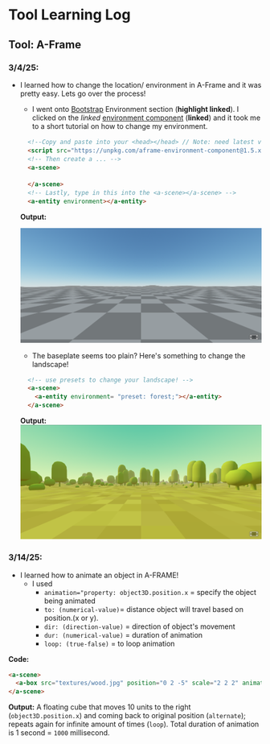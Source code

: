 # Tool Learning Log

## Tool: **A-Frame**

### 3/4/25:
* I learned how to change the location/ environment in A-Frame and it was pretty easy. Lets go over the process!
  * I went onto [Bootstrap](https://aframe.io/docs/1.7.0/guides/building-a-basic-scene.html#:~:text=The%20environment%20component%20procedurally%20generates%20a%20variety%20of%20entire%20environments%20for%20us%20with%20a%20single%20line%20of%20HTML.) Environment section (**highlight linked**). I clicked on the *linked* [environment component](https://github.com/supermedium/aframe-environment-component/) (**linked**) and it took me to a short tutorial on how to change my environment.
  ``` html
    <!--Copy and paste into your <head></head> // Note: need latest version of A-Frame-->
    <script src="https://unpkg.com/aframe-environment-component@1.5.x/dist/aframe-environment-component.min.js"></script>
    <!-- Then create a ... -->
    <a-scene>

    </a-scene>
    <!-- Lastly, type in this into the <a-scene></a-scene> -->
    <a-entity environment></a-entity>
  ```
  **Output:**

  ![alt text](image-holder/baseplate.png)

  * The baseplate seems too plain? Here's something to change the landscape!

  ``` html
    <!-- use presets to change your landscape! -->
    <a-scene>
      <a-entity environment= "preset: forest;"></a-entity>
    </a-scene>
  ```
  **Output:**
  ![alt text](image-holder/forest.png)

### 3/14/25:
* I learned how to animate an object in A-FRAME!
  * I used
    * `animation="property: object3D.position.x` = specify the object being animated
    * `to: (numerical-value)`= distance object will travel based on position.(x or y).
    * `dir: (direction-value)` = direction of object's movement
    * `dur: (numerical-value)` = duration of animation
    * `loop: (true-false)` = to loop animation

**Code:**

``` html
<a-scene>
  <a-box src="textures/wood.jpg" position="0 2 -5" scale="2 2 2" animation="property: object3D.position.x; to: 10; dir: alternate; dur: 1000; loop: true;"><a-box>
</a-scene>
```

**Output:** A floating cube that moves 10 units to the right (`object3D.position.x`) and coming back to original position (`alternate`); repeats again for infinite amount of times (`loop`). Total duration of animation is 1 second = `1000` millisecond.




<!--
* Links you used today (websites, videos, etc)
* Things you tried, progress you made, etc
* Challenges, a-ha moments, etc
* Questions you still have
* What you're going to try next
-->
